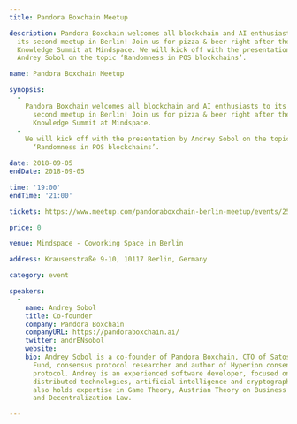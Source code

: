 ```yaml
---
title: Pandora Boxchain Meetup

description: Pandora Boxchain welcomes all blockchain and AI enthusiasts to
  its second meetup in Berlin! Join us for pizza & beer right after the Zero
  Knowledge Summit at Mindspace. We will kick off with the presentation by
  Andrey Sobol on the topic ‘Randomness in POS blockchains’.

name: Pandora Boxchain Meetup

synopsis:
  -
    Pandora Boxchain welcomes all blockchain and AI enthusiasts to its
      second meetup in Berlin! Join us for pizza & beer right after the Zero
      Knowledge Summit at Mindspace.
  -
    We will kick off with the presentation by Andrey Sobol on the topic
      ‘Randomness in POS blockchains’.

date: 2018-09-05
endDate: 2018-09-05

time: '19:00'
endTime: '21:00'

tickets: https://www.meetup.com/pandoraboxchain-berlin-meetup/events/254212923/

price: 0

venue: Mindspace - Coworking Space in Berlin

address: Krausenstraße 9-10, 10117 Berlin, Germany

category: event

speakers:
  -
    name: Andrey Sobol
    title: Co-founder
    company: Pandora Boxchain
    companyURL: https://pandoraboxchain.ai/
    twitter: andrENsobol
    website:
    bio: Andrey Sobol is a co-founder of Pandora Boxchain, CTO of Satoshi
      Fund, consensus protocol researcher and author of Hyperion consensus
      protocol. Andrey is an experienced software developer, focused on
      distributed technologies, artificial intelligence and cryptography. He
      also holds expertise in Game Theory, Austrian Theory on Business Cycle,
      and Decentralization Law.

---
```

<!-- ### DON'T MAKE CHANGES BELOW THIS LINE! ### -->

<Event-Content/>
